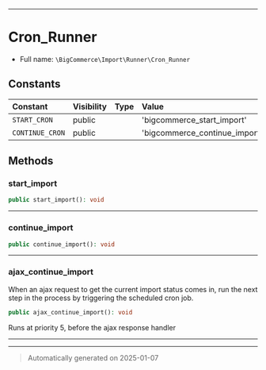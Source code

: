 ***

# Cron_Runner





* Full name: `\BigCommerce\Import\Runner\Cron_Runner`


## Constants

| Constant | Visibility | Type | Value |
|:---------|:-----------|:-----|:------|
|`START_CRON`|public| |&#039;bigcommerce_start_import&#039;|
|`CONTINUE_CRON`|public| |&#039;bigcommerce_continue_import&#039;|


## Methods


### start_import



```php
public start_import(): void
```












***

### continue_import



```php
public continue_import(): void
```












***

### ajax_continue_import

When an ajax request to get the current import status comes in,
run the next step in the process by triggering the scheduled
cron job.

```php
public ajax_continue_import(): void
```

Runs at priority 5, before the ajax response handler










***


***
> Automatically generated on 2025-01-07
